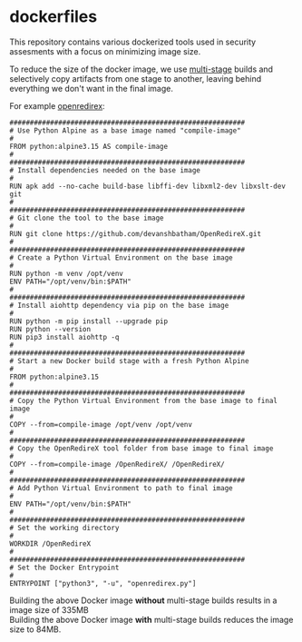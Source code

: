 # dockerfiles

This repository contains various dockerized tools used in security assesments with a focus on minimizing image size.

To reduce the size of the docker image, we use [multi-stage](https://docs.docker.com/build/building/multi-stage/) builds and selectively copy artifacts from one stage to another, leaving behind everything we don't want in the final image.

For example [openredirex](https://github.com/Attack-Surge/dockerfiles/blob/main/openredirex/Dockerfile):

```
##########################################################
# Use Python Alpine as a base image named "compile-image"
#
FROM python:alpine3.15 AS compile-image
#
##########################################################
# Install dependencies needed on the base image
#
RUN apk add --no-cache build-base libffi-dev libxml2-dev libxslt-dev git
#
##########################################################
# Git clone the tool to the base image
#
RUN git clone https://github.com/devanshbatham/OpenRedireX.git
#
##########################################################
# Create a Python Virtual Environment on the base image
#
RUN python -m venv /opt/venv
ENV PATH="/opt/venv/bin:$PATH"
#
##########################################################
# Install aiohttp dependency via pip on the base image
#
RUN python -m pip install --upgrade pip
RUN python --version
RUN pip3 install aiohttp -q
#
##########################################################
# Start a new Docker build stage with a fresh Python Alpine
#
FROM python:alpine3.15
#
##########################################################
# Copy the Python Virtual Environment from the base image to final image
#
COPY --from=compile-image /opt/venv /opt/venv
#
##########################################################
# Copy the OpenRedireX tool folder from base image to final image
#
COPY --from=compile-image /OpenRedireX/ /OpenRedireX/
#
##########################################################
# Add Python Virtual Environment to path to final image
#
ENV PATH="/opt/venv/bin:$PATH"
#
##########################################################
# Set the working directory
#
WORKDIR /OpenRedireX
#
##########################################################
# Set the Docker Entrypoint
#
ENTRYPOINT ["python3", "-u", "openredirex.py"]
```

Building the above Docker image **without** multi-stage builds results in a image size of 335MB <br>
Building the above Docker image **with** multi-stage builds reduces the image size to 84MB.

